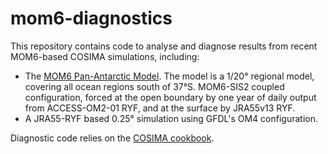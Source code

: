 # mom6-diagnostics

This repository contains code to analyse and diagnose results from recent MOM6-based COSIMA simulations, including:
* The [MOM6 Pan-Antarctic Model](https://github.com/COSIMA/mom6-panan). The model is a 1/20° regional model, covering all ocean regions south of 37°S. MOM6-SIS2 coupled configuration, forced at the open boundary by one year of daily output from ACCESS-OM2-01 RYF, and at the surface by JRA55v13 RYF.
* A JRA55-RYF based 0.25° simulation using GFDL's OM4 configuration.

Diagnostic code relies on the [COSIMA cookbook](https://github.com/COSIMA/cosima-cookbook).
